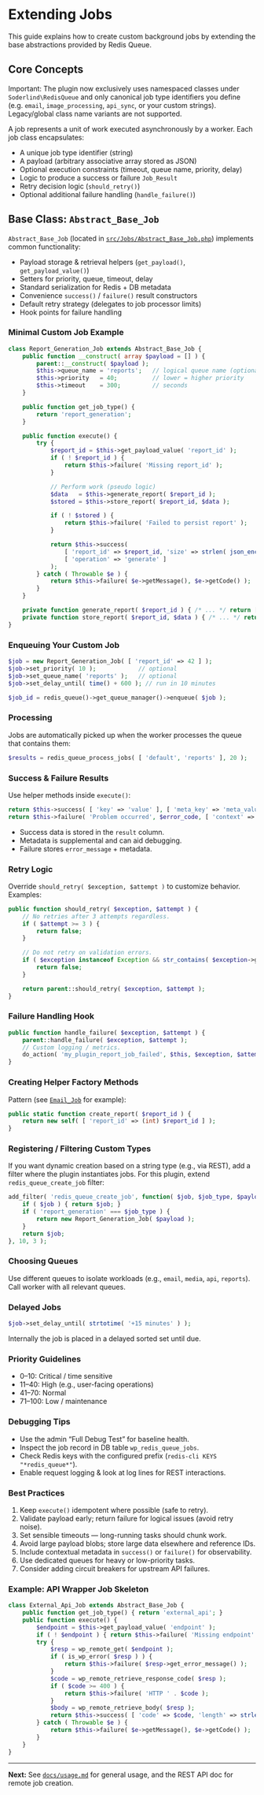 # Extending Jobs

This guide explains how to create custom background jobs by extending the base abstractions provided by Redis Queue.

## Core Concepts

Important: The plugin now exclusively uses namespaced classes under `Soderlind\RedisQueue` and only canonical job type identifiers you define (e.g. `email`, `image_processing`, `api_sync`, or your custom strings). Legacy/global class name variants are not supported.

A job represents a unit of work executed asynchronously by a worker. Each job class encapsulates:

- A unique job type identifier (string)
- A payload (arbitrary associative array stored as JSON)
- Optional execution constraints (timeout, queue name, priority, delay)
- Logic to produce a success or failure `Job_Result`
- Retry decision logic (`should_retry()`)
- Optional additional failure handling (`handle_failure()`)

## Base Class: `Abstract_Base_Job`

`Abstract_Base_Job` (located in [`src/Jobs/Abstract_Base_Job.php`](../src/Jobs/Abstract_Base_Job.php)) implements common functionality:

- Payload storage & retrieval helpers (`get_payload()`, `get_payload_value()`)
- Setters for priority, queue, timeout, delay
- Standard serialization for Redis + DB metadata
- Convenience `success()` / `failure()` result constructors
- Default retry strategy (delegates to job processor limits)
- Hook points for failure handling

### Minimal Custom Job Example

```php
class Report_Generation_Job extends Abstract_Base_Job {
    public function __construct( array $payload = [] ) {
        parent::__construct( $payload );
        $this->queue_name = 'reports';   // logical queue name (optional)
        $this->priority   = 40;          // lower = higher priority
        $this->timeout    = 300;         // seconds
    }

    public function get_job_type() {
        return 'report_generation';
    }

    public function execute() {
        try {
            $report_id = $this->get_payload_value( 'report_id' );
            if ( ! $report_id ) {
                return $this->failure( 'Missing report_id' );
            }

            // Perform work (pseudo logic)
            $data   = $this->generate_report( $report_id );
            $stored = $this->store_report( $report_id, $data );

            if ( ! $stored ) {
                return $this->failure( 'Failed to persist report' );
            }

            return $this->success(
                [ 'report_id' => $report_id, 'size' => strlen( json_encode( $data ) ) ],
                [ 'operation' => 'generate' ]
            );
        } catch ( Throwable $e ) {
            return $this->failure( $e->getMessage(), $e->getCode() );
        }
    }

    private function generate_report( $report_id ) { /* ... */ return [ 'rows' => [] ]; }
    private function store_report( $report_id, $data ) { /* ... */ return true; }
}
```

### Enqueuing Your Custom Job

```php
$job = new Report_Generation_Job( [ 'report_id' => 42 ] );
$job->set_priority( 10 );            // optional
$job->set_queue_name( 'reports' );   // optional
$job->set_delay_until( time() + 600 ); // run in 10 minutes

$job_id = redis_queue()->get_queue_manager()->enqueue( $job );
```

### Processing

Jobs are automatically picked up when the worker processes the queue that contains them:

```php
$results = redis_queue_process_jobs( [ 'default', 'reports' ], 20 );
```

### Success & Failure Results

Use helper methods inside `execute()`:

```php
return $this->success( [ 'key' => 'value' ], [ 'meta_key' => 'meta_value' ] );
return $this->failure( 'Problem occurred', $error_code, [ 'context' => 'extra' ] );
```

- Success data is stored in the `result` column.
- Metadata is supplemental and can aid debugging.
- Failure stores `error_message` + metadata.

### Retry Logic

Override `should_retry( $exception, $attempt )` to customize behavior. Examples:

```php
public function should_retry( $exception, $attempt ) {
    // No retries after 3 attempts regardless.
    if ( $attempt >= 3 ) {
        return false;
    }

    // Do not retry on validation errors.
    if ( $exception instanceof Exception && str_contains( $exception->getMessage(), 'validation' ) ) {
        return false;
    }

    return parent::should_retry( $exception, $attempt );
}
```

### Failure Handling Hook

```php
public function handle_failure( $exception, $attempt ) {
    parent::handle_failure( $exception, $attempt );
    // Custom logging / metrics.
    do_action( 'my_plugin_report_job_failed', $this, $exception, $attempt );
}
```

### Creating Helper Factory Methods

Pattern (see [`Email_Job`](../src/Jobs/Email_Job.php) for example):

```php
public static function create_report( $report_id ) {
    return new self( [ 'report_id' => (int) $report_id ] );
}
```

### Registering / Filtering Custom Types

If you want dynamic creation based on a string type (e.g., via REST), add a filter where the plugin instantiates jobs. For this plugin, extend `redis_queue_create_job` filter:

```php
add_filter( 'redis_queue_create_job', function( $job, $job_type, $payload ) {
    if ( $job ) { return $job; }
    if ( 'report_generation' === $job_type ) {
        return new Report_Generation_Job( $payload );
    }
    return $job;
}, 10, 3 );
```

### Choosing Queues

Use different queues to isolate workloads (e.g., `email`, `media`, `api`, `reports`). Call worker with all relevant queues.

### Delayed Jobs

```php
$job->set_delay_until( strtotime( '+15 minutes' ) );
```

Internally the job is placed in a delayed sorted set until due.

### Priority Guidelines

- 0–10: Critical / time sensitive
- 11–40: High (e.g., user-facing operations)
- 41–70: Normal
- 71–100: Low / maintenance

### Debugging Tips

- Use the admin “Full Debug Test” for baseline health.
- Inspect the job record in DB table `wp_redis_queue_jobs`.
- Check Redis keys with the configured prefix (`redis-cli KEYS "*redis_queue*"`).
- Enable request logging & look at log lines for REST interactions.

### Best Practices

1. Keep `execute()` idempotent where possible (safe to retry).
2. Validate payload early; return failure for logical issues (avoid retry noise).
3. Set sensible timeouts — long-running tasks should chunk work.
4. Avoid large payload blobs; store large data elsewhere and reference IDs.
5. Include contextual metadata in `success()` or `failure()` for observability.
6. Use dedicated queues for heavy or low-priority tasks.
7. Consider adding circuit breakers for upstream API failures.

### Example: API Wrapper Job Skeleton

```php
class External_Api_Job extends Abstract_Base_Job {
    public function get_job_type() { return 'external_api'; }
    public function execute() {
        $endpoint = $this->get_payload_value( 'endpoint' );
        if ( ! $endpoint ) { return $this->failure( 'Missing endpoint' ); }
        try {
            $resp = wp_remote_get( $endpoint );
            if ( is_wp_error( $resp ) ) {
                return $this->failure( $resp->get_error_message() );
            }
            $code = wp_remote_retrieve_response_code( $resp );
            if ( $code >= 400 ) {
                return $this->failure( 'HTTP ' . $code );
            }
            $body = wp_remote_retrieve_body( $resp );
            return $this->success( [ 'code' => $code, 'length' => strlen( $body ) ] );
        } catch ( Throwable $e ) {
            return $this->failure( $e->getMessage(), $e->getCode() );
        }
    }
}
```

---
**Next:** See [`docs/usage.md`](usage.md) for general usage, and the REST API doc for remote job creation.
